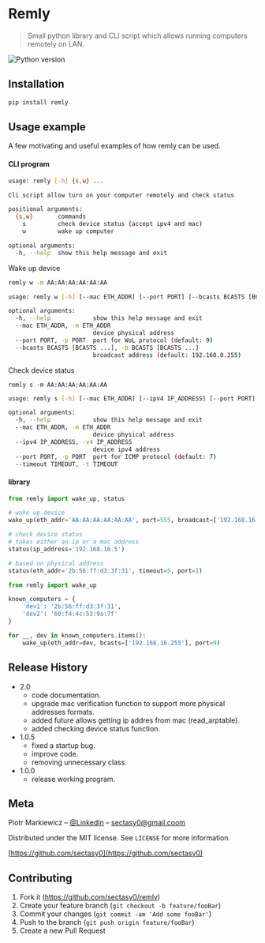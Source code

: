 # Remly
> Small python library and CLI script which allows running computers remotely on LAN.

![Python version][python-image]

## Installation

```sh
pip install remly
```

## Usage example

A few motivating and useful examples of how remly can be used.

#### CLI program

```sh
usage: remly [-h] {s,w} ...

Cli script allow turn on your computer remotely and check status

positional arguments:
  {s,w}       commands
    s         check device status (accept ipv4 and mac)
    w         wake up computer

optional arguments:
  -h, --help  show this help message and exit
```

Wake up device
```sh
remly w -m AA:AA:AA:AA:AA:AA
```

```sh
usage: remly w [-h] [--mac ETH_ADDR] [--port PORT] [--bcasts BCASTS [BCASTS ...]]

optional arguments:
  -h, --help            show this help message and exit
  --mac ETH_ADDR, -m ETH_ADDR
                        device physical address
  --port PORT, -p PORT  port for WoL protocol (default: 9)
  --bcasts BCASTS [BCASTS ...], -b BCASTS [BCASTS ...]
                        broadcast address (default: 192.168.0.255)
```

Check device status
```
remly s -m AA:AA:AA:AA:AA:AA
```

```sh
usage: remly s [-h] [--mac ETH_ADDR] [--ipv4 IP_ADDRESS] [--port PORT] [--timeout TIMEOUT]

optional arguments:
  -h, --help            show this help message and exit
  --mac ETH_ADDR, -m ETH_ADDR
                        device physical address
  --ipv4 IP_ADDRESS, -v4 IP_ADDRESS
                        device ipv4 address
  --port PORT, -p PORT  port for ICMP protocol (default: 7)
  --timeout TIMEOUT, -t TIMEOUT
```

#### library
```python
from remly import wake_up, status

# wake up device
wake_up(eth_addr='AA:AA:AA:AA:AA:AA', port=555, broadcast=['192.168.16.255'])

# check device status
# takes either an ip or a mac address
status(ip_address='192.168.16.5')

# based on physical address
status(eth_addr='2b:56:ff:d3:3f:31', timeout=5, port=1)

```
```python
from remly import wake_up

known_computers = {
    'dev1': '2b:56:ff:d3:3f:31',
    'dev2': '60:f4:4c:53:9a:7f'
}

for __, dev in known_computers.items():
    wake_up(eth_addr=dev, bcasts=['192.168.16.255'], port=9)

```

## Release History

* 2.0
    * code documentation.
    * upgrade mac verification function to support more physical addresses formats.
    * added future allows getting ip addres from mac (read_arptable).
    * added checking device status function.
* 1.0.5
    * fixed a startup bug.
    * improve code.
    * removing unnecessary class.
* 1.0.0
    * release working program.

## Meta

Piotr Markiewicz – [@LinkedIn](https://www.linkedin.com/in/piotr-markiewicz-a44b491b1/) – sectasy0@gmail.coom

Distributed under the MIT license. See ``LICENSE`` for more information.

[https://github.com/sectasy0](https://github.com/sectasy0)

## Contributing

1. Fork it (<https://github.com/sectasy0/remly>)
2. Create your feature branch (`git checkout -b feature/fooBar`)
3. Commit your changes (`git commit -am 'Add some fooBar'`)
4. Push to the branch (`git push origin feature/fooBar`)
5. Create a new Pull Request

<!-- Markdown link & img dfn's -->
[python-image]: https://img.shields.io/badge/python-3.8-blue
[pypi-image]: https://img.shields.io/badge/pypi-remly-blue
[pypi-url]:  pypi.org/project/remly/
